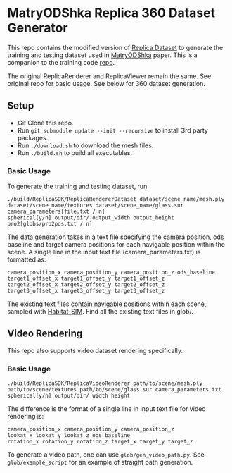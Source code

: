 # MatryODShka Replica 360 Dataset Generator
This repo contains the modified version of [Replica Dataset](https://github.com/facebookresearch/Replica-Dataset) to generate the training and testing dataset used in [MatryODShka](https://visual.cs.brown.edu/projects/matryodshka-webpage/) paper. This is a companion to the training code [repo](https://github.com/brownvc/matryodshka).

The original ReplicaRenderer and ReplicaViewer remain the same. See original repo for basic usage. See below for 360 dataset generation.

## Setup
* Git Clone this repo.
* Run `git submodule update --init --recursive` to install 3rd party packages.
* Run `./download.sh` to download the mesh files.
* Run `./build.sh` to build all executables.


### Basic Usage
To generate the training and testing dataset, run 

```
./build/ReplicaSDK/ReplicaRendererDataset dataset/scene_name/mesh.ply 
dataset/scene_name/textures dataset/scene_name/glass.sur camera_parameters[file.txt / n] 
spherical[y/n] output/dir/ output_width output_height pro2[globs/pro2pos.txt / n]
```

The data generation takes in a text file specifying the camera position, ods baseline and target camera positions for each navigable position within the scene. A single line in the input text file (camera_parameters.txt) is formatted as:
```
camera_position_x camera_position_y camera_position_z ods_baseline 
target1_offset_x target1_offset_y target1_offset_z 
target2_offset_x target2_offset_y target2_offset_z 
target3_offset_x target3_offset_y target3_offset_z
```
The existing text files contain navigable positions within each scene, sampled with [Habitat-SIM](https://github.com/facebookresearch/habitat-sim). 
Find all the existing text files in glob/.


## Video Rendering
This repo also supports video dataset rendering specifically. 
### Basic Usage 
```
./build/ReplicaSDK/ReplicaVideoRenderer path/to/scene/mesh.ply 
path/to/scene/textures path/to/scene/glass.sur camera_parameters.txt 
spherical[y/n] output/dir/ width height
```
The difference is the format of a single line in input text file for video rendering is:
```
camera_position_x camera_position_y camera_position_z 
lookat_x lookat_y lookat_z ods_baseline 
rotation_x rotation_y rotation_z target_x target_y target_z
```

To generate a video path, one can use `glob/gen_video_path.py`. See `glob/example_script` for an example of straight path generation.


